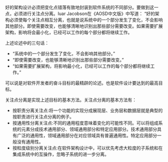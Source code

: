 
好的架构设计必须把变化点错落有致地封装到软件系统的不同部分。要做到这一点，必须进行关注点分离。Iuar Jacobson在《AOSD中文版》中写道：
“好的架构必须使每个关注点相互分离，也就是说系统中的一个部分发生了变化，不会影响其他部分。即使需要改变，也能够清晰地识别出那些部分需要改变。如果需要扩展架构，影响将会最小化，已经可以工作的每个部分都将继续工作。

上述论述中的三句话：
* “系统中的一个部分发生了变化，不会影响其他部分。”
* “即使需要改变，也能够清晰地识别出那些部分需要改变。”
* “如果需要扩展架构，将影响最小化，已经可以工作的每个部分都将继续工作。”

可以说是对软件开发者的奋斗目标的最精辟的论述。也是软件设计要达到的最高目标。

关注点分离是实现上述目标的基本方法。关注点分离的基本方法有：
* 按职责分离关注点:将一个功能的实现分成展现层、业务层和数据层就是典型的按职责进行关注点分离的例子。
* 按通用性分离关注点:不同的通用程度意味着变化的可能性不同。可以将组成系统的元素分成技术通用部分、领域通用部分和特定应用部分。技术通用部分具有广泛的通用性，领域通用部分在对应领域具有普遍通用性。特定应用部分一般没有通用性。
* 按粒度级别分离关注点:在软件架构设计中，可以优先考虑大粒度的子系统和在集成系统中的互操作，忽略子系统的进一步分离。

